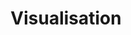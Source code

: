 ---
layout:            portfolio
title:             Visualisation
portfolio:         visualisation
cover:             /images/tag-analysis.png
comments:          false
sidebar:
  nav:             portfolio
---